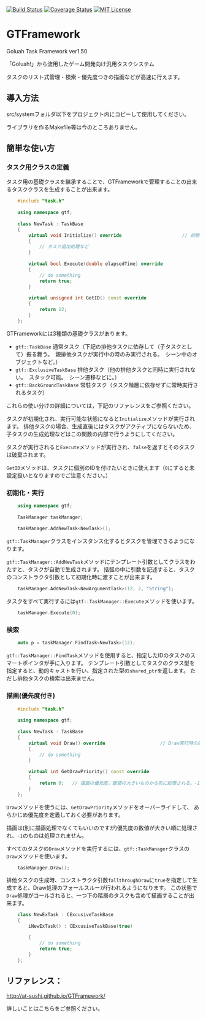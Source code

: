 [![Build Status](https://travis-ci.org/At-sushi/GTFramework.svg?branch=master)](https://travis-ci.org/At-sushi/GTFramework)
[![Coverage Status](https://coveralls.io/repos/github/At-sushi/GTFramework/badge.svg?branch=master)](https://coveralls.io/github/At-sushi/GTFramework?branch=master)
[![MIT License](http://img.shields.io/badge/license-MIT-blue.svg?style=flat)](./LICENSE)
# GTFramework
Goluah Task Framework ver1.50

「Goluah!」から流用したゲーム開発向け汎用タスクシステム

タスクのリスト式管理・検索・優先度つきの描画などが高速に行えます。

## 導入方法
src/systemフォルダ以下をプロジェクト内にコピーして使用してください。

ライブラリを作るMakefile等は今のところありません。

## 簡単な使い方
### タスク用クラスの定義
タスク用の基礎クラスを継承することで、GTFrameworkで管理することの出来るタスククラスを生成することが出来ます。

```cpp
    #include "task.h"
    
    using namespace gtf;
    
    class NewTask : TaskBase
    {
        virtual void Initialize() override						// 初期化時の処理
        {
            // タスク追加処理など
        }
        
        virtual bool Execute(double elapsedTime) override					// 実行時の処理
        {
            // do something
            return true;
        }
        
        virtual unsigned int GetID() const override
        {
            return 12;
        }
    };
```

GTFrameworkには3種類の基礎クラスがあります。

* `gtf::TaskBase` 通常タスク（下記の排他タスクに依存して（子タスクとして）振る舞う。　親排他タスクが実行中の時のみ実行される。　シーン中のオブジェクトなど。）
* `gtf::ExclusiveTaskBase` 排他タスク（他の排他タスクと同時に実行されない。　スタック可能。　シーン遷移などに。）
* `gtf::BackGroundTaskBase` 常駐タスク（タスク階層に依存せずに常時実行されるタスク）

これらの使い分けの詳細については，下記のリファレンスをご参照ください。

タスクが初期化され、実行可能な状態になると`Initialize`メソッドが実行されます。
排他タスクの場合、生成直後にはタスクがアクティブにならないため、子タスクの生成処理などはこの関数の内部で行うようにしてください。

タスクが実行されると`Execute`メソッドが実行され、`false`を返すとそのタスクは破棄されます。

`GetID`メソッドは、タスクに個別のIDを付けたいときに使えます（`0`にすると未設定扱いとなりますのでご注意ください。）

### 初期化・実行

```cpp
    using namespace gtf;
    
    TaskManager taskManager;
    
    taskManager.AddNewTask<NewTask>();
```

`gtf::TaskManager`クラスをインスタンス化するとタスクを管理できるようになります。

`gtf::TaskManager::AddNewTask`メソッドにテンプレート引数としてクラスをわたすと、タスクが自動で生成されます。
括弧の中に引数を記述すると、タスクのコンストラクタ引数として初期化時に渡すことが出来ます。
    
```cpp
    taskManager.AddNewTask<NewArgumentTask>(12, 2, "String");
```

タスクをすべて実行するには`gtf::TaskManager::Execute`メソッドを使います。

```cpp
    taskManager.Execute(0);
```

### 検索

```cpp
    auto p = taskManager.FindTask<NewTask>(12);
```

`gtf::TaskManager::FindTask`メソッドを使用すると、指定したIDのタスクのスマートポインタが手に入ります。
テンプレート引数としてタスクのクラス型を指定すると、動的キャストを行い、指定された型の`shared_ptr`を返します。
ただし排他タスクの検索は出来ません。

### 描画(優先度付き)

```cpp
    #include "task.h"
    
    using namespace gtf;
    
    class NewTask : TaskBase
    {
        virtual void Draw() override					// Draw実行時の処理
        {
            // do something
        }
        
        virtual int GetDrawPriority() const override
        {
            return 0;	// 描画の優先度。数値の大きいものから先に処理される。-1で無効。
        }
    };
```

`Draw`メソッドを使うには、`GetDrawPriority`メソッドをオーバーライドして、
あらかじめ優先度を定義しておく必要があります。

描画は(別に描画処理でなくてもいいのですが)優先度の数値が大きい順に処理され、`-1`のものは処理されません。

すべてのタスクの`Draw`メソッドを実行するには、`gtf::TaskManager`クラスの`Draw`メソッドを使います。

```cpp
    taskManager.Draw();
```

排他タスクの生成時、コンストラクタ引数`fallthroughDraw`に`true`を指定して生成すると、Draw処理のフォールスルーが行われるようになります。
この状態で`Draw`処理がコールされると、一つ下の階層のタスクも含めて描画することが出来ます。
```cpp
    class NewExTask : CExcusiveTaskBase
    {
        iNewExTask() : CExcusiveTaskBase(true)

        {
            // do something
            return true;
        }
    };
```


## リファレンス：
http://at-sushi.github.io/GTFramework/

詳しいことはこちらをご参照ください。
